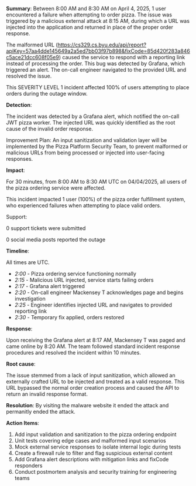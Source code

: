 **Summary**:
Between 8:00 AM and 8:30 AM on April 4, 2025, 1 user encountered a failure when attempting to order pizza. The issue was triggered by a malicious external attack at 8:15 AM, during which a URL was injected into the application and returned in place of the proper order response.

The malformed URL (https://cs329.cs.byu.edu/api/report?apiKey=57aa4dde145649a2a5ed7bb03f97b898&fixCode=85d420f283a846c5ace21dcc608f05e9) caused the service to respond with a reporting link instead of processing the order. This bug was detected by Grafana, which triggered an alert. The on-call engineer navigated to the provided URL and resolved the issue.

This SEVERITY LEVEL 1 incident affected 100% of users attempting to place orders during the outage window.

**Detection**:

The incident was detected by a Grafana alert, which notified the on-call JWT pizza worker. The injected URL was quickly identified as the root cause of the invalid order response.

Improvement Plan:
An input sanitization and validation layer will be implemented by the Pizza Platform Security Team, to prevent malformed or malicious URLs from being processed or injected into user-facing responses.

**Impact**:

For 30 minutes, from 8:00 AM to 8:30 AM UTC on 04/04/2025, all users of the pizza ordering service were affected.

This incident impacted 1 user (100%) of the pizza order fulfillment system, who experienced failures when attempting to place valid orders.

Support:

0 support tickets were submitted

0 social media posts reported the outage

**Timeline**:

All times are UTC.
- _2:00_ - Pizza ordering service functioning normally
- _2:15_ - Malicious URL injected, service starts failing orders
- _2:17_ - Grafana alert triggered
- _2:20_ - On-call engineer Mackensey T acknowledges page and begins investigation
- _2:25_ - Engineer identifies injected URL and navigates to provided reporting link
- _2:30_ - Temporary fix applied, orders restored

**Response**:

Upon receiving the Grafana alert at 8:17 AM, Mackensey T was paged and came online by 8:20 AM. The team followed standard incident response procedures and resolved the incident within 10 minutes.

**Root cause**:

The issue stemmed from a lack of input sanitization, which allowed an externally crafted URL to be injected and treated as a valid response. This URL bypassed the normal order creation process and caused the API to return an invalid response format.

**Resolution**:
By visiting the malware website it ended the attack and permanitly ended the attack.

**Action Items**:

1. Add input validation and sanitization to the pizza ordering endpoint
2. Unit tests covering edge cases and malformed input scenarios
3. Mock external service responses to isolate internal logic during tests
4. Create a firewall rule to filter and flag suspicious external content
5. Add Grafana alert descriptions with mitigation links and fixCode responders
6. Conduct postmortem analysis and security training for engineering teams

